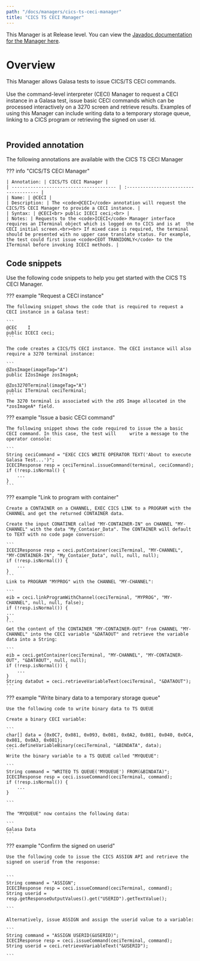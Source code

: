 ```yaml
---
path: "/docs/managers/cics-ts-ceci-manager"
title: "CICS TS CECI Manager"
---
```


This Manager is at Release level. You can view the <a href="https://javadoc.galasa.dev/dev/galasa/cicsts/package-summary.html" target="_blank" rel="noopener noreferrer">Javadoc documentation for the Manager here</a>.


# Overview
This Manager allows Galasa tests to issue CICS/TS CECI commands.<br><br> Use the command-level interpreter (CECI) Manager to request a CECI instance in a Galasa test,  issue basic CECI commands  which can be processed interactively on a 3270 screen and  retrieve results. Examples of using this Manager can include writing data to a temporary storage  queue, linking to a CICS program or retrieving the signed on user id. <br><br> 


## Provided annotation

The following annotations are available with the CICS TS CECI Manager

??? info "CICS/TS CECI Manager"

    | Annotation: | CICS/TS CECI Manager |
    | --------------------------------------- | :------------------------------------- |
    | Name: | @CECI |
    | Description: | The <code>@CECI</code> annotation will request the CICS/TS CECI Manager to provide a CECI instance. |
    | Syntax: | @CECI<br> public ICECI ceci;<br> |
    | Notes: | Requests to the <code>ICECI</code> Manager interface requires an ITerminal object which is logged on to CICS and is at  the CECI initial screen.<br><br> If mixed case is required, the terminal should be presented with no upper case translate status. For example, the test could first issue <code>CEOT TRANIDONLY</code> to the ITerminal before invoking ICECI methods. |


## Code snippets

Use the following code snippets to help you get started with the CICS TS CECI Manager.
 
??? example "Request a CECI instance"

    The following snippet shows the code that is required to request a CECI instance in a Galasa test:

    ```
    @CEC    I
    public ICECI ceci;
    ```

    The code creates a CICS/TS CECI instance. The CECI instance will also require a 3270 terminal instance:

    ```
    @ZosImage(imageTag="A")
    public IZosImage zosImageA;

    @Zos3270Terminal(imageTag="A")
    public ITerminal ceciTerminal;
    ```
    The 3270 terminal is associated with the zOS Image allocated in the *zosImageA* field.


??? example "Issue a basic CECI command"

    The following snippet shows the code required to issue the a basic CECI command. In this case, the test will     write a message to the operator console:

    ```
    String ceciCommand = "EXEC CICS WRITE OPERATOR TEXT('About to execute Galasa Test...')";
    ICECIResponse resp = ceciTerminal.issueCommand(terminal, ceciCommand);
    if (!resp.isNormal() {
        ...
    }
    ```


??? example "Link to program with container"

    Create a CONTAINER on a CHANNEL, EXEC CICS LINK to a PROGRAM with the CHANNEL and get the returned CONTAINER data.

    Create the input CONATINER called "MY-CONTAINER-IN" on CHANNEL "MY-CHANNEL" with the data "My_Contaier_Data". The CONTAINER will default to TEXT with no code page conversion:

    ```
    ICECIResponse resp = ceci.putContainer(ceciTerminal, "MY-CHANNEL", "MY-CONTAINER-IN", "My_Contaier_Data", null, null, null);
    if (!resp.isNormal()) {
        ...
    }
    ```
    Link to PROGRAM "MYPROG" with the CHANNEL "MY-CHANNEL":

    ```
    eib = ceci.linkProgramWithChannel(ceciTerminal, "MYPROG", "MY-CHANNEL", null, null, false);
    if (!resp.isNormal()) {
    ...
    }
    ```
    Get the content of the CONTAINER "MY-CONTAINER-OUT" from CHANNEL "MY-CHANNEL" into the CECI variable "&DATAOUT" and retrieve the variable data into a String:

    ```
    eib = ceci.getContainer(ceciTerminal, "MY-CHANNEL", "MY-CONTAINER-OUT", "&DATAOUT", null, null);
    if (!resp.isNormal()) {
        ...
    }
    String dataOut = ceci.retrieveVariableText(ceciTerminal, "&DATAOUT");
    ```


??? example "Write binary data to a temporary storage queue"

    Use the following code to write binary data to TS QUEUE 

    Create a binary CECI variable:

    ```
    char[] data = {0x0C7, 0x081, 0x093, 0x081, 0x0A2, 0x081, 0x040, 0x0C4, 0x081, 0x0A3, 0x081};
    ceci.defineVariableBinary(ceciTerminal, "&BINDATA", data);
    ```
    Write the binary variable to a TS QUEUE called "MYQUEUE": 

    ```
    String command = "WRITEQ TS QUEUE('MYQUEUE') FROM(&BINDATA)";
    ICECIResponse resp = ceci.issueCommand(ceciTerminal, command);
    if (!resp.isNormal()) {
        ...
    }

    ```

    The "MYQUEUE" now contains the following data:

    ```
    Galasa Data
    ```


??? example "Confirm the signed on userid" 

    Use the following code to issue the CICS ASSIGN API and retrieve the signed on userid from the response: 


    ```
    String command = "ASSIGN";
    ICECIResponse resp = ceci.issueCommand(ceciTerminal, command);
    String userid = resp.getResponseOutputValues().get("USERID").getTextValue();

    ```

    Alternatively, issue ASSIGN and assign the userid value to a variable:

    ```
    String command = "ASSIGN USERID(&USERID)";
    ICECIResponse resp = ceci.issueCommand(ceciTerminal, command);
    String userid = ceci.retrieveVariableText("&USERID");

    ```

